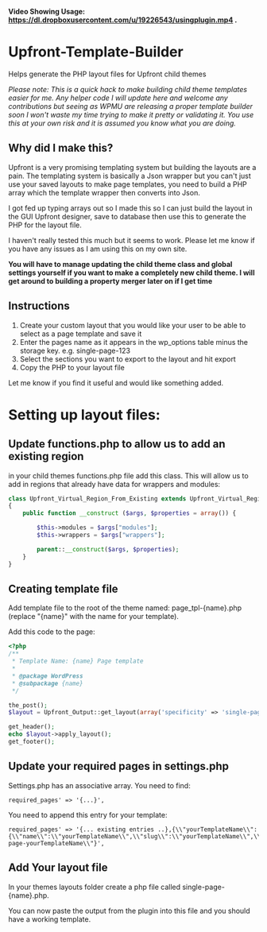 **Video Showing Usage: https://dl.dropboxusercontent.com/u/19226543/usingplugin.mp4 .**

# Upfront-Template-Builder
Helps generate the PHP layout files for Upfront child themes

*Please note: This is a quick hack to make building child theme templates easier for me.  Any helper code I will update here and welcome any contributions but seeing as WPMU are releasing a proper template builder soon I won't waste my time trying to make it pretty or validating it.  You use this at your own risk and it is assumed you know what you are doing.*

## Why did I make this?

Upfront is a very promising templating system but building the layouts are a pain.  The templating system is basically a Json wrapper but you can't just use your saved layouts to make page templates, you need to build a PHP array which the template wrapper then converts into Json.

I got fed up typing arrays out so I made this so I can just build the layout in the GUI Upfront designer, save to database then use this to generate the PHP for the layout file.

I haven't really tested this much but it seems to work.  Please let me know if you have any issues as I am using this on my own site.

**You will have to manage updating the child theme class and global settings yourself if you want to make a completely new child theme.  I will get around to building a property merger later on if I get time**

## Instructions

1. Create your custom layout that you would like your user to be able to select as a page template and save it
2. Enter the pages name as it appears in the wp_options table minus the storage key.  e.g. single-page-123
3. Select the sections you want to export to the layout and hit export
4. Copy the PHP to your layout file

Let me know if you find it useful and would like something added.

# Setting up layout files:

## Update functions.php to allow us to add an existing region

in your child themes functions.php file add this class.  This will allow us to add in regions that already have data for wrappers and modules:

```php
class Upfront_Virtual_Region_From_Existing extends Upfront_Virtual_Region
{
    public function __construct ($args, $properties = array()) {

        $this->modules = $args["modules"];
        $this->wrappers = $args["wrappers"];

        parent::__construct($args, $properties);
    }
}
```

## Creating template file
Add template file to the root of the theme named: page_tpl-{name}.php (replace "{name}" with the name for your template).

Add this code to the page:

```php
<?php
/**
 * Template Name: {name} Page template
 *
 * @package WordPress
 * @subpackage {name}
 */

the_post();
$layout = Upfront_Output::get_layout(array('specificity' => 'single-page-{name}'));

get_header();
echo $layout->apply_layout();
get_footer();
```

## Update your required pages in settings.php

Settings.php has an associative array.  You need to find:
```
required_pages' => '{...}',
```
You need to append this entry for your template:

```
required_pages' => '{... existing entries ..},{\\"yourTemplateName\\":{\\"name\\":\\"yourTemplateName\\",\\"slug\\":\\"yourTemplateName\\",\\"layout\\":\\"single-page-yourTemplateName\\"}',
```

## Add Your layout file

In your themes layouts folder create a php file called single-page-{name}.php.

You can now paste the output from the plugin into this file and you should have a working template.
